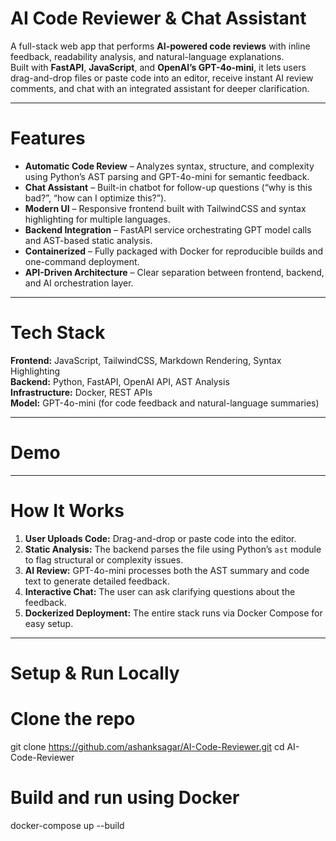 # AI Code Reviewer & Chat Assistant

A full-stack web app that performs **AI-powered code reviews** with inline feedback, readability analysis, and natural-language explanations.  
Built with **FastAPI**, **JavaScript**, and **OpenAI’s GPT-4o-mini**, it lets users drag-and-drop files or paste code into an editor, receive instant AI review comments, and chat with an integrated assistant for deeper clarification.

---

# Features

- **Automatic Code Review** – Analyzes syntax, structure, and complexity using Python’s AST parsing and GPT-4o-mini for semantic feedback.  
- **Chat Assistant** – Built-in chatbot for follow-up questions (“why is this bad?”, “how can I optimize this?”).  
- **Modern UI** – Responsive frontend built with TailwindCSS and syntax highlighting for multiple languages.  
- **Backend Integration** – FastAPI service orchestrating GPT model calls and AST-based static analysis.  
- **Containerized** – Fully packaged with Docker for reproducible builds and one-command deployment.  
- **API-Driven Architecture** – Clear separation between frontend, backend, and AI orchestration layer.

---

# Tech Stack

**Frontend:** JavaScript, TailwindCSS, Markdown Rendering, Syntax Highlighting  
**Backend:** Python, FastAPI, OpenAI API, AST Analysis  
**Infrastructure:** Docker, REST APIs  
**Model:** GPT-4o-mini (for code feedback and natural-language summaries)

---

# Demo



---

# How It Works

1. **User Uploads Code:** Drag-and-drop or paste code into the editor.  
2. **Static Analysis:** The backend parses the file using Python’s `ast` module to flag structural or complexity issues.  
3. **AI Review:** GPT-4o-mini processes both the AST summary and code text to generate detailed feedback.  
4. **Interactive Chat:** The user can ask clarifying questions about the feedback.  
5. **Dockerized Deployment:** The entire stack runs via Docker Compose for easy setup.

---

# Setup & Run Locally

# Clone the repo
git clone https://github.com/ashanksagar/AI-Code-Reviewer.git
cd AI-Code-Reviewer


# Build and run using Docker
docker-compose up --build



